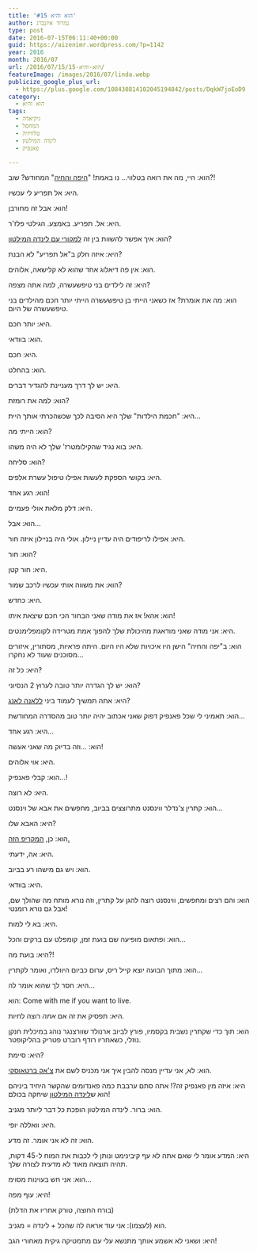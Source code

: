 ```yaml
---
title: 'הוא והיא #15'
author: נמרוד איזנברג
type: post
date: 2016-07-15T06:11:40+00:00
guid: https://aizenimr.wordpress.com/?p=1142
year: 2016
month: 2016/07
url: /2016/07/15/הוא-והיא-15/
featureImage: /images/2016/07/linda.webp
publicize_google_plus_url:
  - https://plus.google.com/108430814102045194842/posts/DqkW7joEoD9
category:
  - הוא והיא
tags:
  - גיקיאדה
  - המחסל
  - טלוויזיה
  - לינדה המילטון
  - פאנפיק

---
```

<span lang="he-IL">הוא</span><span lang="en-US">: </span><span lang="he-IL">היי</span><span lang="en-US">, </span><span lang="he-IL">מה את רואה בטלווי… נו באמת</span><span lang="en-US">! "</span>[<span lang="he-IL">היפה והחיה</span>][1]<span lang="en-US">" </span><span lang="he-IL">המחודש</span><span lang="en-US">? </span><span lang="he-IL">שוב</span><span lang="en-US">?!</span>

<span lang="he-IL">היא</span><span lang="en-US">: </span><span lang="he-IL">אל תפריע לי עכשיו</span><span lang="en-US">.</span>

<span lang="he-IL">הוא</span><span lang="en-US">: </span><span lang="he-IL">אבל זה מחורבן</span><span lang="en-US">!</span>

<span lang="he-IL">היא</span><span lang="en-US">: </span><span lang="he-IL">אל</span><span lang="en-US">. </span><span lang="he-IL">תפריע</span><span lang="en-US">. </span><span lang="he-IL">באמצע</span><span lang="en-US">. </span><span lang="he-IL">הגילטי פלז</span><span lang="en-US">'</span><span lang="he-IL">ר</span><span lang="en-US">.</span>

<span lang="he-IL">הוא</span><span lang="en-US">: </span><span lang="he-IL">איך אפשר להשוות בין זה <a href="http://www.imdb.com/title/tt0092319/">למקורי עם לינדה המילטון</a></span><span lang="en-US">?</span>

<span lang="he-IL">היא</span><span lang="en-US">: </span><span lang="he-IL">איזה חלק ב</span><span lang="en-US">"</span><span lang="he-IL">אל תפריע</span><span lang="en-US">" </span><span lang="he-IL">לא הבנת</span><span lang="en-US">?</span>

<span lang="he-IL">הוא</span><span lang="en-US">: </span><span lang="he-IL">אין פה דיאלוג אחד שהוא לא קלישאה</span><span lang="en-US">, </span><span lang="he-IL">אלוהים</span><span lang="en-US">.</span>

<span lang="he-IL">היא</span><span lang="en-US">: </span><span lang="he-IL">זה לילדים בני טיפשעשרה</span><span lang="en-US">, </span><span lang="he-IL">למה אתה מצפה</span><span lang="en-US">?</span>

<span lang="he-IL">הוא</span><span lang="en-US">: </span><span lang="he-IL">מה את אומרת</span><span lang="en-US">? </span><span lang="he-IL">אז כשאני הייתי בן טיפשעשרה הייתי יותר חכם מהילדים בני טיפשעשרה של היום</span><span lang="en-US">.</span>

<span lang="he-IL">היא</span><span lang="en-US">: </span><span lang="he-IL">יותר חכם</span><span lang="en-US">.</span>

<span lang="he-IL">הוא</span><span lang="en-US">: </span><span lang="he-IL">בוודאי</span><span lang="en-US">.</span>

<span lang="he-IL">היא</span><span lang="en-US">: </span><span lang="he-IL">חכם</span><span lang="en-US">.</span>

<span lang="he-IL">הוא</span><span lang="en-US">: </span><span lang="he-IL">בהחלט</span><span lang="en-US">.</span>

<span lang="he-IL">היא</span><span lang="en-US">: </span><span lang="he-IL">יש לך דרך מעניינת להגדיר דברים</span><span lang="en-US">.</span>

<span lang="he-IL">הוא</span><span lang="en-US">: </span><span lang="he-IL">למה את רומזת</span><span lang="en-US">?</span>

<span lang="he-IL">היא</span><span lang="en-US">: "</span><span lang="he-IL">חכמת הילדות</span><span lang="en-US">" </span><span lang="he-IL">שלך היא הסיבה לכך שכשהכרתי אותך היית</span><span lang="en-US">...</span>

<span lang="he-IL">הוא</span><span lang="en-US">: </span><span lang="he-IL">הייתי מה</span><span lang="en-US">?</span>

<span lang="he-IL">היא</span><span lang="en-US">: </span><span lang="he-IL">בוא נגיד שהקילומטרז</span><span lang="en-US">' </span><span lang="he-IL">שלך לא היה משהו</span><span lang="en-US">.</span>

<span lang="he-IL">הוא</span><span lang="en-US">: </span><span lang="he-IL">סליחה</span><span lang="en-US">?</span>

<span lang="he-IL">היא</span><span lang="en-US">: </span><span lang="he-IL">בקושי הספקת לעשות אפילו טיפול עשרת אלפים</span><span lang="en-US">.</span>

<span lang="he-IL">הוא</span><span lang="en-US">: </span><span lang="he-IL">רגע אחד</span><span lang="en-US">!</span>

<span lang="he-IL">היא</span><span lang="en-US">: </span><span lang="he-IL">דלק מלאת אולי פעמיים</span><span lang="en-US">.</span>

<span lang="he-IL">הוא</span><span lang="en-US">: </span><span lang="he-IL">אבל</span><span lang="en-US">...</span>

<span lang="he-IL">היא</span><span lang="en-US">: אפילו לריפודים היה עדיין ניילון. אולי היה בניילון איזה חור.</span><span lang="he-IL"><br /> </span>

<span lang="he-IL">הוא</span><span lang="en-US">: </span><span lang="he-IL">חור</span><span lang="en-US">?</span>

<span lang="he-IL">היא</span><span lang="en-US">: חור </span><span lang="he-IL">קטן</span><span lang="en-US">.</span>

<span lang="he-IL">הוא</span><span lang="en-US">: </span><span lang="he-IL">את משווה אותי עכשיו לרכב שמור</span><span lang="en-US">?</span>

<span lang="he-IL">היא</span><span lang="en-US">: </span><span lang="he-IL">כחדש</span><span lang="en-US">.</span>

<span lang="he-IL">הוא</span><span lang="en-US">: </span><span lang="he-IL">אהא</span><span lang="en-US">! </span><span lang="he-IL">אז את מודה שאני הבחור הכי חכם שיצאת איתו</span><span lang="en-US">!</span>

<span lang="he-IL">היא</span><span lang="en-US">: </span><span lang="he-IL">אני מודה שאני מודאגת מהיכולת שלך להפוך אמת מטרידה לקומפלימנטים.</span>

<span lang="he-IL">הוא</span><span lang="en-US">: </span><span lang="he-IL">ב</span><span lang="en-US">"</span><span lang="he-IL">יפה והחיה</span><span lang="en-US">" הישן </span><span lang="he-IL">היו איכויות שלא היו היום</span><span lang="en-US">. </span><span lang="he-IL">היתה פראיות</span><span lang="en-US">, </span><span lang="he-IL">מסתורין</span><span lang="en-US">, </span><span lang="he-IL">איזורים מסוכנים שעוד לא נחקרו</span><span lang="en-US">...</span>

<span lang="he-IL">היא</span><span lang="en-US">: </span><span lang="he-IL">כל זה</span><span lang="en-US">?</span>

<span lang="he-IL">הוא</span><span lang="en-US">: </span><span lang="he-IL">יש לך הגדרה יותר טובה לערוץ </span><span lang="en-US">2 </span><span lang="he-IL">הנסיוני</span><span lang="en-US">?</span>

<span lang="he-IL">היא</span><span lang="en-US">: </span><span lang="he-IL">אתה תמשיך לעמוד ביני <a href="http://smallville.wikia.com/wiki/Lana_Lang">ללאנה לאנג</a></span><span lang="en-US">?</span>

<span lang="he-IL">הוא</span><span lang="en-US">: </span><span lang="he-IL">תאמיני לי שכל פאנפיק דפוק שאני אכתוב יהיה יותר טוב מהסדרה המחודשת</span><span lang="en-US">...</span>

<span lang="he-IL">היא</span><span lang="en-US">: </span><span lang="he-IL">רגע אחד</span><span lang="en-US">...</span>

<span lang="he-IL">הוא</span><span lang="en-US">: ...</span><span lang="he-IL">וזה בדיוק מה שאני אעשה</span><span lang="en-US">!</span>

<span lang="he-IL">היא</span><span lang="en-US">: </span><span lang="he-IL">אוי אלוהים</span><span lang="en-US">.</span>

<span lang="he-IL">הוא</span><span lang="en-US">: </span><span lang="he-IL">קבלי פאנפיק…</span><span lang="en-US">!</span>

<span lang="he-IL">היא</span><span lang="en-US">: </span><span lang="he-IL">לא רוצה</span><span lang="en-US">.</span>

<span lang="he-IL">הוא</span><span lang="en-US">: </span><span lang="he-IL">קתרין צ</span><span lang="en-US">'</span><span lang="he-IL">נדלר ווינסנט מתרוצצים בביוב</span><span lang="en-US">, </span><span lang="he-IL">מחפשים את אבא של וינסנט</span><span lang="en-US">...</span>

<span lang="he-IL">היא</span><span lang="en-US">: </span><span lang="he-IL">האבא שלו</span><span lang="en-US">?</span>

<span lang="he-IL">הוא</span><span lang="en-US">: </span><span lang="he-IL">כן</span><span lang="en-US">, </span>[<span lang="he-IL">המקריפ הזה.</span>][2]<span lang="en-US"><br /> </span>

<span lang="he-IL">היא</span><span lang="en-US">: </span><span lang="he-IL">אה</span><span lang="en-US">, </span><span lang="he-IL">ידעתי</span><span lang="en-US">.</span>

<span lang="he-IL">הוא</span><span lang="en-US">: </span><span lang="he-IL">ויש גם מישהו רע בביוב</span><span lang="en-US">.</span>

<span lang="he-IL">היא</span><span lang="en-US">: </span><span lang="he-IL">בוודאי</span><span lang="en-US">.</span>

<span lang="he-IL">הוא</span><span lang="en-US">: </span><span lang="he-IL">והם רצים ומחפשים</span><span lang="en-US">, </span><span lang="he-IL">ווינסנט רוצה להגן על קתרין</span><span lang="en-US">, </span><span lang="he-IL">וזה נורא מותח מה שהולך שם</span><span lang="en-US">, </span><span lang="he-IL">אבל גם נורא רומנטי</span><span lang="en-US">!</span>

<span lang="he-IL">היא</span><span lang="en-US">: </span><span lang="he-IL">בא לי למות</span><span lang="en-US">.</span>

<span lang="he-IL">הוא</span><span lang="en-US">: </span><span lang="he-IL">ופתאום מופיעה שם בועת זמן</span><span lang="en-US">, </span><span lang="he-IL">קומפלט עם ברקים והכל</span><span lang="en-US">...</span>

<span lang="he-IL">היא</span><span lang="en-US">: </span><span lang="he-IL">בועת מה</span><span lang="en-US">?!</span>

<span lang="he-IL">הוא</span><span lang="en-US">: </span><span lang="he-IL">מתוך הבועה יוצא קייל ריס</span><span lang="en-US">, </span><span lang="he-IL">ערום כביום היוולדו, ואומר לקתרין</span><span lang="en-US">...</span>

<span lang="he-IL">היא</span><span lang="en-US">: </span><span lang="he-IL">חסר לך שהוא אומר לה</span><span lang="en-US">...</span>

<span lang="he-IL">הוא</span><span lang="en-US">: Come with me if you want to live.</span>

<span lang="he-IL">היא</span><span lang="en-US">: </span><span lang="he-IL">תפסיק את זה אם <em>אתה</em> רוצה לחיות</span><span lang="en-US">.</span>

<span lang="he-IL">הוא</span><span lang="en-US">: </span><span lang="he-IL">תוך כדי שקתרין נשבית בקסמיו</span><span lang="en-US">, </span><span lang="he-IL">פורץ לביוב ארנולד שוורצנגר נוהג במיכלית חנקן נוזלי</span><span lang="en-US">, </span><span lang="he-IL">כשאחריו רודף רוברט פטריק בהליקופטר</span><span lang="en-US">.</span>

<span lang="he-IL">היא</span><span lang="en-US">: </span><span lang="he-IL">סיימת</span><span lang="en-US">?</span>

<span lang="he-IL">הוא</span><span lang="en-US">: </span><span lang="he-IL">לא</span><span lang="en-US">, </span><span lang="he-IL">אני עדיין מנסה להבין איך אני מכניס לשם את <a href="http://chuck-nbc.wikia.com/wiki/Charles_Bartowski">צ'אק ברטאוסקי</a></span>.

<span lang="he-IL">היא</span><span lang="en-US">: </span><span lang="he-IL">איזה מין פאנפיק זה</span><span lang="en-US">?! </span><span lang="he-IL">אתה סתם ערבבת כמה פאנדומים שהקשר היחיד ביניהם הוא ש<a href="http://www.imdb.com/name/nm0000157/">לינדה המילטון</a> שיחקה בכולם</span><span lang="en-US">!</span>

<span lang="he-IL">הוא</span><span lang="en-US">: </span><span lang="he-IL">ברור</span><span lang="en-US">. </span><span lang="he-IL">לינדה המילטון הופכת כל דבר ליותר מגניב</span><span lang="en-US">.</span>

<span lang="he-IL">היא</span><span lang="en-US">: </span><span lang="he-IL">וואללה יופי.<br /> </span>

<span lang="he-IL">הוא</span><span lang="en-US">: </span><span lang="he-IL">זה לא אני אומר</span><span lang="en-US">. </span><span lang="he-IL">זה מדע</span><span lang="en-US">.</span>

<span lang="he-IL">היא</span><span lang="en-US">: </span><span lang="he-IL">המדע אומר לי שאם אתה לא עף קיבינימט ונותן לי לכבות את המוח ל</span><span lang="en-US">-45 </span><span lang="he-IL">דקות</span><span lang="en-US">, </span><span lang="he-IL">תהיה תוצאה מאוד לא מדעית לצורה שלך</span><span lang="en-US">.</span>

<span lang="he-IL">הוא</span><span lang="en-US">: </span><span lang="he-IL">אני חש בעוינות מסוימ</span><span lang="en-US">...</span>

<span lang="he-IL">היא</span><span lang="en-US">: </span><span lang="he-IL">עוף מפה</span><span lang="en-US">!</span>

<span lang="en-US">(</span><span lang="he-IL">בורח החוצה</span><span lang="en-US">, </span><span lang="he-IL">טורק אחריו את הדלת</span><span lang="en-US">)</span>

<span lang="he-IL">הוא </span><span lang="en-US">(</span><span lang="he-IL">לעצמו</span><span lang="en-US">): </span><span lang="he-IL">אני עוד אראה לה שהכל </span><span lang="en-US">+ </span><span lang="he-IL">לינדה </span><span lang="en-US">= </span><span lang="he-IL">מגניב</span><span lang="en-US">.</span>

<span lang="he-IL">היא</span><span lang="en-US">: </span><span lang="he-IL">ושאני לא אשמע אותך מתנשא עלי עם מתמטיקה גיקית מאחורי הגב!</span>

 [1]: http://www.imdb.com/title/tt2193041/
 [2]: http://www.roydotrice.com